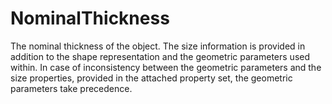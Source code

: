 NominalThickness
================

The nominal thickness of the object. The size information is provided in addition to the shape representation and the geometric parameters used within. In case of inconsistency between the geometric parameters and the size properties, provided in the attached property set, the geometric parameters take precedence.
